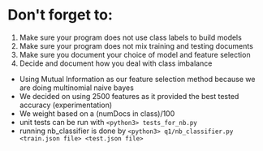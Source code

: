 
# Don't forget to:

1. Make sure your program does not use class labels to build models
1. Make sure your program does not mix training and testing documents
1. Make sure you document your choice of model and feature selection
1. Decide and document how you deal with class imbalance

- Using Mutual Information as our feature selection method because we are doing multinomial naive bayes
- We decided on using 2500 features as it provided the best tested accuracy (experimentation)
- We weight based on a (numDocs in class)/100
- unit tests can be run with ```<python3> tests_for_nb.py```
- running nb_classifier is done by ```<python3> q1/nb_classifier.py <train.json file> <test.json file>```

